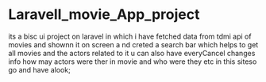 # Laravell_movie_App_project
its  a bisc ui project on laravel in which i have fetched data from tdmi api of movies and  shownn it on screen a
nd creted a search bar which helps to get all movies and the actors related to it u can also have everyCancel changes
info how may actors were ther in movie and who were they etc in this siteso go and have alook;